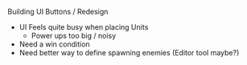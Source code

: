  Building UI Buttons / Redesign
* UI Feels quite busy when placing Units
	* Power ups too big / noisy
* Need a win condition
* Need better way to define spawning enemies (Editor tool maybe?)